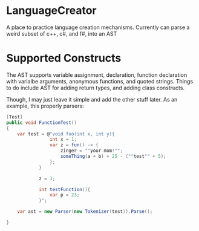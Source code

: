 LanguageCreator
===============

A place to practice language creation mechanisms. Currently can parse a weird subset of c++, c#, and f#, into an AST

Supported Constructs
===

The AST supports variable assignment, declaration, function declaration with varialbe arguments, anonymous functions, and quoted strings.  Things to do include AST for adding return types, and adding class constructs.

Though, I may just leave it simple and add the other stuff later. As an example, this properly parsers:

```csharp
[Test]
public void FunctionTest()
{
    var test = @"void foo(int x, int y){ 
                int x = 1; 
                var z = fun() -> { 
                    zinger = ""your mom!"";
                    someThing(a + b) + 25 - (""test"" + 5);
                };
            }

            z = 3;

            int testFunction(){
                var p = 23;
            }";

    var ast = new Parser(new Tokenizer(test)).Parse();

}
```       